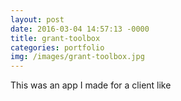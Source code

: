 ```yaml
---
layout: post
date: 2016-03-04 14:57:13 -0000
title: grant-toolbox
categories: portfolio
img: /images/grant-toolbox.jpg
---
```


This was an app I made for a client like
